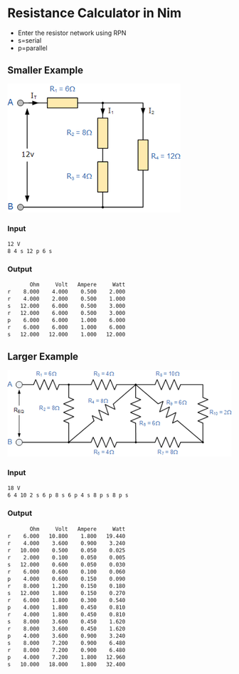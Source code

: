 # Resistance Calculator in Nim

* Enter the resistor network using RPN
* s=serial
* p=parallel

## Smaller Example

![Network](res4.gif)

### Input

```code
12 V
8 4 s 12 p 6 s
```

### Output

```code
       Ohm     Volt   Ampere     Watt
r    8.000    4.000    0.500    2.000
r    4.000    2.000    0.500    1.000
s   12.000    6.000    0.500    3.000
r   12.000    6.000    0.500    3.000
p    6.000    6.000    1.000    6.000
r    6.000    6.000    1.000    6.000
s   12.000   12.000    1.000   12.000
```

## Larger Example
![Network](res54.gif)

### Input

```code
18 V
6 4 10 2 s 6 p 8 s 6 p 4 s 8 p s 8 p s
```

### Output

```code
       Ohm     Volt   Ampere     Watt
r    6.000   10.800    1.800   19.440
r    4.000    3.600    0.900    3.240
r   10.000    0.500    0.050    0.025
r    2.000    0.100    0.050    0.005
s   12.000    0.600    0.050    0.030
r    6.000    0.600    0.100    0.060
p    4.000    0.600    0.150    0.090
r    8.000    1.200    0.150    0.180
s   12.000    1.800    0.150    0.270
r    6.000    1.800    0.300    0.540
p    4.000    1.800    0.450    0.810
r    4.000    1.800    0.450    0.810
s    8.000    3.600    0.450    1.620
r    8.000    3.600    0.450    1.620
p    4.000    3.600    0.900    3.240
s    8.000    7.200    0.900    6.480
r    8.000    7.200    0.900    6.480
p    4.000    7.200    1.800   12.960
s   10.000   18.000    1.800   32.400
```